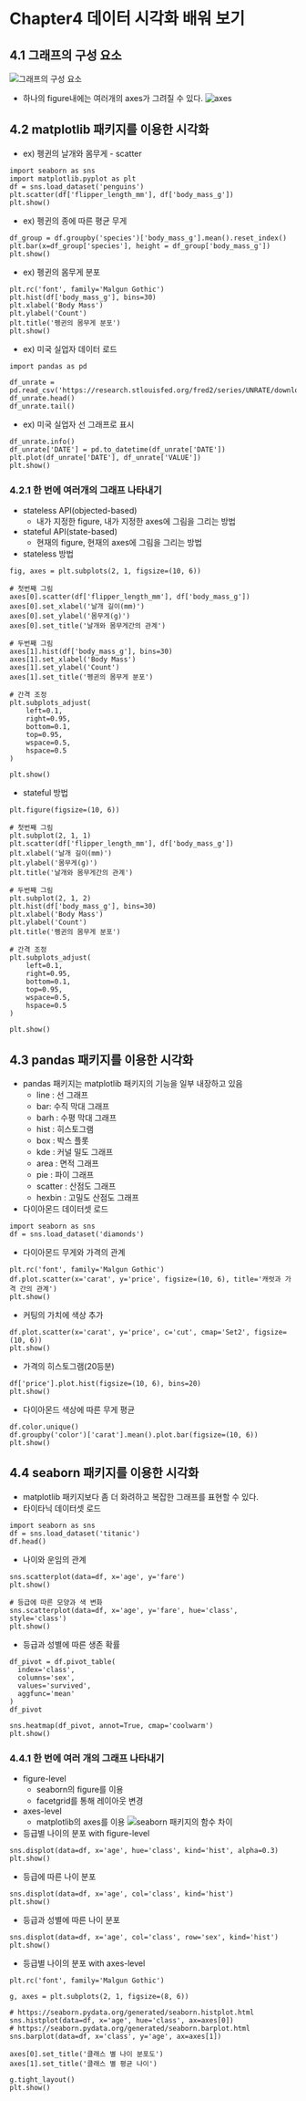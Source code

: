 # Chapter4 데이터 시각화 배워 보기
## 4.1 그래프의 구성 요소
![그래프의 구성 요소](../image/plot/matplotlib.png)
* 하나의 figure내에는 여러개의 axes가 그려질 수 있다.
![axes](../image/plot/figure_axes.png)
## 4.2 matplotlib 패키지를 이용한 시각화
* ex) 펭귄의 날개와 몸무게 - scatter
``` 
import seaborn as sns
import matplotlib.pyplot as plt
df = sns.load_dataset('penguins')
plt.scatter(df['flipper_length_mm'], df['body_mass_g'])
plt.show()
```
* ex) 펭귄의 종에 따른 평균 무게
``` 
df_group = df.groupby('species')['body_mass_g'].mean().reset_index()
plt.bar(x=df_group['species'], height = df_group['body_mass_g'])
plt.show()
```
* ex) 펭귄의 몸무게 분포
``` 
plt.rc('font', family='Malgun Gothic')
plt.hist(df['body_mass_g'], bins=30)
plt.xlabel('Body Mass')
plt.ylabel('Count')
plt.title('펭귄의 몸무게 분포')
plt.show()
```
* ex) 미국 실업자 데이터 로드
``` 
import pandas as pd

df_unrate = pd.read_csv('https://research.stlouisfed.org/fred2/series/UNRATE/downloaddata/UNRATE.csv')
df_unrate.head()
df_unrate.tail()
```
* ex) 미국 실업자 선 그래프로 표시
``` 
df_unrate.info()
df_unrate['DATE'] = pd.to_datetime(df_unrate['DATE'])
plt.plot(df_unrate['DATE'], df_unrate['VALUE'])
plt.show()
```
### 4.2.1 한 번에 여러개의 그래프 나타내기
* stateless API(objected-based)
  * 내가 지정한 figure, 내가 지정한 axes에 그림을 그리는 방법
* stateful API(state-based)
  * 현재의 figure, 현재의 axes에 그림을 그리는 방법
* stateless 방법
``` 
fig, axes = plt.subplots(2, 1, figsize=(10, 6))

# 첫번째 그림
axes[0].scatter(df['flipper_length_mm'], df['body_mass_g'])
axes[0].set_xlabel('날개 길이(mm)')
axes[0].set_ylabel('몸무게(g)')
axes[0].set_title('날개와 몸무게간의 관계')

# 두번째 그림
axes[1].hist(df['body_mass_g'], bins=30)
axes[1].set_xlabel('Body Mass')
axes[1].set_ylabel('Count')
axes[1].set_title('펭귄의 몸무게 분포')

# 간격 조정
plt.subplots_adjust(
    left=0.1,
    right=0.95,
    bottom=0.1,
    top=0.95,
    wspace=0.5,
    hspace=0.5
)

plt.show()
```
* stateful 방법
``` 
plt.figure(figsize=(10, 6))

# 첫번째 그림
plt.subplot(2, 1, 1)
plt.scatter(df['flipper_length_mm'], df['body_mass_g'])
plt.xlabel('날개 길이(mm)')
plt.ylabel('몸무게(g)')
plt.title('날개와 몸무게간의 관계')

# 두번째 그림
plt.subplot(2, 1, 2)
plt.hist(df['body_mass_g'], bins=30)
plt.xlabel('Body Mass')
plt.ylabel('Count')
plt.title('펭귄의 몸무게 분포')

# 간격 조정
plt.subplots_adjust(
    left=0.1,
    right=0.95,
    bottom=0.1,
    top=0.95,
    wspace=0.5,
    hspace=0.5
)

plt.show()
```
## 4.3 pandas 패키지를 이용한 시각화
* pandas 패키지는 matplotlib 패키지의 기능을 일부 내장하고 있음
  * line : 선 그래프
  * bar: 수직 막대 그래프
  * barh : 수평 막대 그래프
  * hist : 히스토그램
  * box : 박스 플롯
  * kde : 커널 밀도 그래프
  * area : 면적 그래프
  * pie : 파이 그래프
  * scatter : 산점도 그래프
  * hexbin : 고밀도 산점도 그래프
* 다이아몬드 데이터셋 로드
``` 
import seaborn as sns
df = sns.load_dataset('diamonds')
```
* 다이아몬드 무게와 가격의 관계
``` 
plt.rc('font', family='Malgun Gothic')
df.plot.scatter(x='carat', y='price', figsize=(10, 6), title='캐럿과 가격 간의 관계')
plt.show()
```
* 커팅의 가치에 색상 추가
```
df.plot.scatter(x='carat', y='price', c='cut', cmap='Set2', figsize=(10, 6))
plt.show()
```
* 가격의 히스토그램(20등분)
``` 
df['price'].plot.hist(figsize=(10, 6), bins=20)
plt.show()
```
* 다이아몬드 색상에 따른 무게 평균
``` 
df.color.unique()
df.groupby('color')['carat'].mean().plot.bar(figsize=(10, 6))
plt.show()
```
## 4.4 seaborn 패키지를 이용한 시각화
* matplotlib 패키지보다 좀 더 화려하고 복잡한 그래프를 표현할 수 있다.
* 타이타닉 데이터셋 로드
``` 
import seaborn as sns
df = sns.load_dataset('titanic')
df.head()
```
* 나이와 운임의 관계
``` 
sns.scatterplot(data=df, x='age', y='fare')
plt.show()

# 등급에 따른 모양과 색 변화
sns.scatterplot(data=df, x='age', y='fare', hue='class', style='class')
plt.show()
```
* 등급과 성별에 따른 생존 확률
``` 
df_pivot = df.pivot_table(
  index='class',
  columns='sex',
  values='survived',
  aggfunc='mean'
)
df_pivot

sns.heatmap(df_pivot, annot=True, cmap='coolwarm')
plt.show()
```
### 4.4.1 한 번에 여러 개의 그래프 나타내기
* figure-level
  * seaborn의 figure를 이용
  * facetgrid를 통해 레이아웃 변경
* axes-level
  * matplotlib의 axes를 이용
![seaborn 패키지의 함수 차이](../image/plot/seaborn.png)
* 등급별 나이의 분포 with figure-level
``` 
sns.displot(data=df, x='age', hue='class', kind='hist', alpha=0.3)
plt.show()
```
* 등급에 따른 나이 분포
```
sns.displot(data=df, x='age', col='class', kind='hist')
plt.show()
```
* 등급과 성별에 따른 나이 분포
```
sns.displot(data=df, x='age', col='class', row='sex', kind='hist')
plt.show()
```
* 등급별 나이의 분포 with axes-level
``` 
plt.rc('font', family='Malgun Gothic')

g, axes = plt.subplots(2, 1, figsize=(8, 6))

# https://seaborn.pydata.org/generated/seaborn.histplot.html
sns.histplot(data=df, x='age', hue='class', ax=axes[0])
# https://seaborn.pydata.org/generated/seaborn.barplot.html
sns.barplot(data=df, x='class', y='age', ax=axes[1])

axes[0].set_title('클래스 별 나이 분포도')
axes[1].set_title('클래스 별 평균 나이')

g.tight_layout()
plt.show()
```